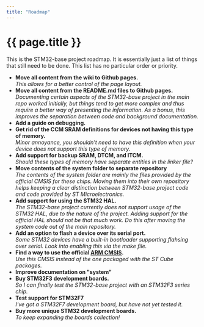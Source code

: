 ```yaml
---
title: "Roadmap"
---
```


# {{ page.title }}

This is the STM32-base project roadmap. It is essentially just a list of things that still need to be done. This list has no particular order or priority.

 * **Move all content from the wiki to Github pages.** <br> _This allows for a better control of the page layout._
 * **Move all content from the README.md files to Github pages.** <br> _Documenting certain aspects of the STM32-base project in the main repo worked initially, but things tend to get more complex and thus require a better way of presenting the information. As a bonus, this improves the separation between code and background documentation._
 * **Add a guide on debugging.**
 * **Get rid of the CCM SRAM definitions for devices not having this type of memory.** <br> _Minor annoyance, you shouldn't need to have this definition when your device does not support this type of memory._
 * **Add support for backup SRAM, DTCM, and ITCM.** <br> _Should these types of memory have separate entities in the linker file?_
 * **Move contents of the system folder to separate repository** <br> _The contents of the system folder are mainly the files provided by the official CMSIS for these chips. Moving them into their own repository helps keeping a clear distinction between STM32-base project code and code provided by ST Microelectronics._
 * **Add support for using the STM32 HAL.** <br> _The STM32-base project currently does not support usage of the STM32 HAL, due to the nature of the project. Adding support for the official HAL should not be that much work. Do this after moving the system code out of the main repository._
 * **Add an option to flash a device over its serial port.** <br> _Some STM32 devices have a built-in bootloader supporting flahsing over serial. Look into enabling this via the make file._
 * **Find a way to use the official [ARM CMSIS](https://developer.arm.com/embedded/cmsis).** <br> _Use this CMSIS instead of the one packaged with the ST Cube packages._
 * **Improve documentation on "system"**
 * **Buy STM32F3 development boards.** <br> _So I can finally test the STM32-base project with an STM32F3 series chip._
 * **Test support for STM32F7** <br> _I've got a STM32F7 development board, but have not yet tested it._
 * **Buy more unique STM32 development boards.** <br> _To keep expanding the boards collection!_
